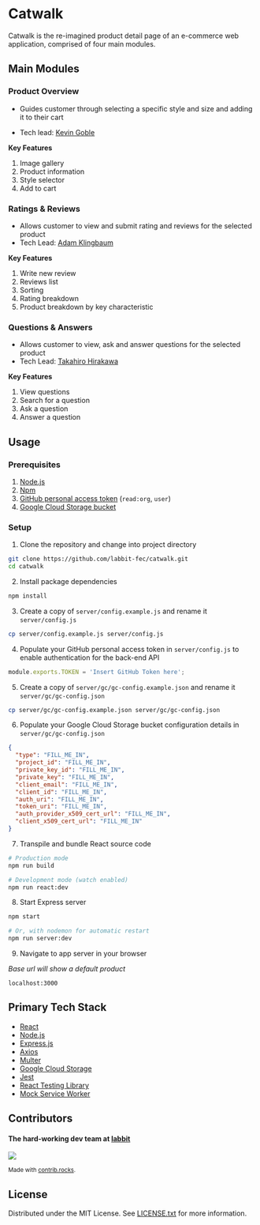 # Catwalk

Catwalk is the re-imagined product detail page of an e-commerce web application, comprised of four main modules.

## Main Modules

### Product Overview

- Guides customer through selecting a specific style and size and adding it to their cart

- Tech lead: [Kevin Goble](https://github.com/Gobleizer)

**Key Features**

1. Image gallery
2. Product information
3. Style selector
4. Add to cart

### Ratings & Reviews

- Allows customer to view and submit rating and reviews for the selected product
- Tech Lead: [Adam Klingbaum](https://github.com/adamklingbaum)

**Key Features**

1. Write new review
2. Reviews list
3. Sorting
4. Rating breakdown
5. Product breakdown by key characteristic

### Questions & Answers

- Allows customer to view, ask and answer questions for the selected product
- Tech Lead: [Takahiro Hirakawa](https://github.com/jonhirak)

**Key Features**

1. View questions
2. Search for a question
3. Ask a question
4. Answer a question

## Usage

### Prerequisites

1. [Node.js](https://nodejs.org/en/)
2. [Npm](https://www.npmjs.com/)
3. [GitHub personal access token](https://docs.github.com/en/authentication/keeping-your-account-and-data-secure/creating-a-personal-access-token) (`read:org`, `user`)
4. [Google Cloud Storage bucket](https://cloud.google.com/storage/docs/creating-buckets)

### Setup

1. Clone the repository and change into project directory

```bash
git clone https://github.com/labbit-fec/catwalk.git
cd catwalk
```

2. Install package dependencies

```bash
npm install
```

3. Create a copy of `server/config.example.js` and rename it `server/config.js`

```bash
cp server/config.example.js server/config.js
```

4. Populate your GitHub personal access token in `server/config.js` to enable authentication for the back-end API

```javascript
module.exports.TOKEN = 'Insert GitHub Token here';
```

5. Create a copy of `server/gc/gc-config.example.json` and rename it `server/gc/gc-config.json`

```bash
cp server/gc/gc-config.example.json server/gc/gc-config.json
```

6. Populate your Google Cloud Storage bucket configuration details in `server/gc/gc-config.json`

```json
{
  "type": "FILL_ME_IN",
  "project_id": "FILL_ME_IN",
  "private_key_id": "FILL_ME_IN",
  "private_key": "FILL_ME_IN",
  "client_email": "FILL_ME_IN",
  "client_id": "FILL_ME_IN",
  "auth_uri": "FILL_ME_IN",
  "token_uri": "FILL_ME_IN",
  "auth_provider_x509_cert_url": "FILL_ME_IN",
  "client_x509_cert_url": "FILL_ME_IN"
}
```

7. Transpile and bundle React source code

```bash
# Production mode
npm run build

# Development mode (watch enabled)
npm run react:dev
```

8. Start Express server

```bash
npm start

# Or, with nodemon for automatic restart
npm run server:dev
```

9. Navigate to app server in your browser

_Base url will show a default product_

```
localhost:3000
```

## Primary Tech Stack

- [React](https://reactjs.org/)
- [Node.js](https://nodejs.org/en/)
- [Express.js](https://expressjs.com/)
- [Axios](https://www.axios.com/)
- [Multer](https://www.npmjs.com/package/multer)
- [Google Cloud Storage](https://cloud.google.com/storage)
- [Jest](https://jestjs.io/)
- [React Testing Library](https://testing-library.com/docs/react-testing-library/intro/)
- [Mock Service Worker](https://mswjs.io/)

## Contributors

#### The hard-working dev team at [labbit](https://github.com/labbit-fec)

<a href="https://github.com/labbit-fec/catwalk/graphs/contributors">
  <img src="https://contrib.rocks/image?repo=labbit-fec/catwalk" />
</a>

<small>Made with [contrib.rocks](https://contrib.rocks).</small>

## License

Distributed under the MIT License. See [LICENSE.txt](https://github.com/labbit-fec/catwalk/blob/main/LICENSE.txt) for more information.
